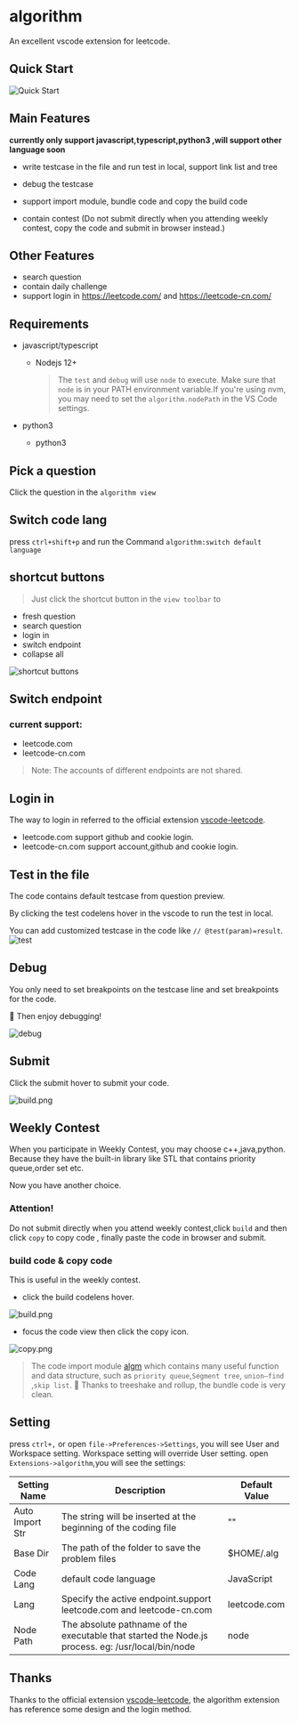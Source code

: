 # algorithm

An excellent vscode extension for leetcode.

## Quick Start

![Quick Start](./images/debug.gif)

## Main Features

**currently only support javascript,typescript,python3 ,will support other language soon**

- write testcase in the file and run test in local, support link list and tree

- debug the testcase

- support import module, bundle code and copy the build code

- contain contest (Do not submit directly when you attending weekly contest,
  copy the code and submit in browser instead.)

## Other Features

- search question
- contain daily challenge
- support login in https://leetcode.com/ and https://leetcode-cn.com/

## Requirements

- javascript/typescript

  - Nodejs 12+

    > The `test` and `debug` will use `node` to execute.
    > Make sure that `node` is in your PATH environment variable.If you're using nvm, you may need to set the `algorithm.nodePath` in the VS Code settings.

- python3

  - python3

## Pick a question

Click the question in the `algorithm view`

## Switch code lang

press `ctrl+shift+p` and run the Command `algorithm:switch default language`

## shortcut buttons

> Just click the shortcut button in the `view toolbar` to

- fresh question
- search question
- login in
- switch endpoint
- collapse all

![shortcut buttons](./images/shortcut.png)

## Switch endpoint

### current support:

- leetcode.com
- leetcode-cn.com

> Note: The accounts of different endpoints are not shared.

## Login in

The way to login in referred to the official extension [vscode-leetcode](https://github.com/LeetCode-OpenSource/vscode-leetcode).

- leetcode.com support github and cookie login.
- leetcode-cn.com support account,github and cookie login.

## Test in the file

The code contains default testcase from question preview.

By clicking the test codelens hover in the vscode to run the test in local.

You can add customized testcase in the code like `// @test(param)=result`.
![test](./images/test.png)

## Debug

You only need to set breakpoints on the testcase line and set breakpoints for the code.

:tada: Then enjoy debugging!

![debug](./images/debug.png)

## Submit

Click the submit hover to submit your code.

![build.png](./images/build.png)

## Weekly Contest

When you participate in Weekly Contest, you may choose c++,java,python. Because they have the built-in library like STL that contains priority queue,order set etc.

Now you have another choice.

### **Attention!**

Do not submit directly when you attend weekly contest,click `build` and then
click `copy` to copy code , finally paste the code in browser and submit.

### build code & copy code

This is useful in the weekly contest.

- click the build codelens hover.

![build.png](./images/build.png)

- focus the code view then click the copy icon.

![copy.png](./images/copy.png)

> The code import module [algm](https://github.com/supperchong/algm) which contains many useful function and data structure, such as `priority queue`,`Segment tree`, `union–find` ,`skip list`. :rocket: Thanks to treeshake and rollup, the bundle code is very clean.

## Setting

press `ctrl+,` or open `file->Preferences->Settings`, you will see User and Workspace setting. Workspace setting will override User setting.
open `Extensions->algorithm`,you will see the settings:

| Setting Name    | Description                                                                                       | Default Value |
| --------------- | ------------------------------------------------------------------------------------------------- | ------------- |
| Auto Import Str | The string will be inserted at the beginning of the coding file                                   | ""            |
| Base Dir        | The path of the folder to save the problem files                                                  | $HOME/.alg    |
| Code Lang       | default code language                                                                             | JavaScript    |
| Lang            | Specify the active endpoint.support leetcode.com and leetcode-cn.com                              | leetcode.com  |
| Node Path       | The absolute pathname of the executable that started the Node.js process. eg: /usr/local/bin/node | node          |

## Thanks

Thanks to the official extension [vscode-leetcode](https://github.com/LeetCode-OpenSource/vscode-leetcode), the algorithm extension
has reference some design and the login method.
